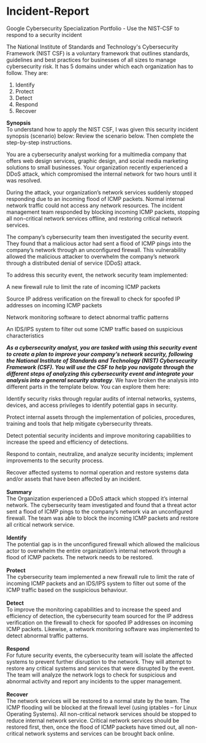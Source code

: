 # Incident-Report
Google Cybersecurity Specialization Portfolio - Use the NIST-CSF to respond to a security incident
<p>The National Institute of Standards and Technology's Cybersecurity Framework (NIST CSF) is a voluntary
framework that outlines standards, guidelines and best practices for businesses of all sizes to manage
cybersecurity risk. It has 5 domains under which each organization has to follow. They are:
<ol>
  <li>Identify</li>
  <li>Protect</li>
  <li>Detect</li>
  <li>Respond</li>
  <li>Recover</li>
</ol>
<strong>Synopsis</strong></br>
To understand how to apply the NIST CSF, I was given this security incident synopsis (scenario) below:
Review the scenario below. Then complete the step-by-step instructions.

You are a cybersecurity analyst working for a multimedia company that offers web design services, graphic design, and social media marketing solutions to small businesses. Your organization recently experienced a DDoS attack, which compromised the internal network for two hours until it was resolved.

During the attack, your organization’s network services suddenly stopped responding due to an incoming flood of ICMP packets. Normal internal network traffic could not access any network resources. The incident management team responded by blocking incoming ICMP packets, stopping all non-critical network services offline, and restoring critical network services. 

The company’s cybersecurity team then investigated the security event. They found that a malicious actor had sent a flood of ICMP pings into the company’s network through an unconfigured firewall. This vulnerability allowed the malicious attacker to overwhelm the company’s network through a distributed denial of service (DDoS) attack. 

To address this security event, the network security team implemented: 

A new firewall rule to limit the rate of incoming ICMP packets

Source IP address verification on the firewall to check for spoofed IP addresses on incoming ICMP packets

Network monitoring software to detect abnormal traffic patterns

An IDS/IPS system to filter out some ICMP traffic based on suspicious characteristics

<i><strong>As a cybersecurity analyst, you are tasked with using this security event to create a plan to improve your company’s network security, following the National Institute of Standards and Technology (NIST) Cybersecurity Framework (CSF). You will use the CSF to help you navigate through the different steps of analyzing this cybersecurity event and integrate your analysis into a general security strategy</strong></i>. We have broken the analysis into different parts in the template below. You can explore them here:

Identify security risks through regular audits of internal networks, systems, devices, and access privileges to identify potential gaps in security. 

Protect internal assets through the implementation of policies, procedures, training and tools that help mitigate cybersecurity threats. 

Detect potential security incidents and improve monitoring capabilities to increase the speed and efficiency of detections. 

Respond to contain, neutralize, and analyze security incidents; implement improvements to the security process. 

Recover affected systems to normal operation and restore systems data and/or assets that have been affected by an incident.</br></br>
<b>Summary</b></br>
The Organization experienced a DDoS attack which stopped it’s internal network. The cybersecurity team investigated and found that a threat actor sent a flood of ICMP pings to the company’s network via an unconfigured firewall. The team was able to block the incoming ICMP packets and restore all critical network service.</br></br>
<b>Identify</b></br>
The potential gap is in the unconfigured firewall which allowed the malicious actor to overwhelm the entire organization’s internal network through a flood of ICMP packets. The network needs to be restored.</br></br>
<b>Protect</b></br>
The cybersecurity team implemented a new firewall rule to limit the rate of incoming ICMP packets and an IDS/IPS system to filter out some of the ICMP traffic based on the suspicious behaviour.</br></br>
<b>Detect</b></br>
To improve the monitoring capabilities and to increase the speed and efficiency of detection, the cybersecurity team sourced for the IP address verification on the firewall to check for spoofed IP addresses on incoming ICMP packets. Likewise, a network monitoring software was implemented to detect abnormal traffic patterns.</br></br>
<b>Respond</b></br>
For future security events, the cybersecurity team will isolate the affected systems to prevent further disruption to the network. They will attempt to restore any critical systems and services that were disrupted by the event. The team will analyze the network logs to check for suspicious and abnormal activity and report any incidents to the upper management.</br></br>
<b>Recover</b></br>
The network services will be restored to a normal state by the team. The ICMP flooding will be blocked at the firewall level (using iptables – for Linux Operating Systems). All non-critical network services should be stopped to reduce internal network service. Critical network services should be restored first, then, once the flood of ICMP packets have timed out, all non-critical network systems and services can be brought back online.</br></br>
</p>
